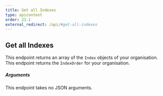 ```yaml
---
title: Get all Indexes
type: apicontent
order: 23.1
external_redirect: /api/#get-all-indexes
---
```


## Get all Indexes

This endpoint returns an array of the `Index` objects of your organisation.
This endpoint returns the `IndexOrder` for your organisation.

##### Arguments

This endpoint takes no JSON arguments.
